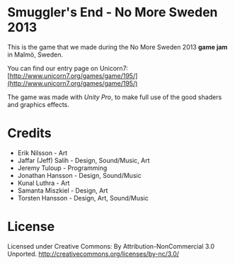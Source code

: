 Smuggler's End - No More Sweden 2013
========

This is the game that we made during the No More Sweden 2013 **game jam** in Malmö, Sweden.

You can find our entry page on Unicorn7:
[http://www.unicorn7.org/games/game/195/](http://www.unicorn7.org/games/game/195/)

The game was made with *Unity Pro*, to make full use of the good shaders and graphics effects.

# Credits

* Erik Nilsson - Art
* Jaffar (Jeff) Salih - Design, Sound/Music, Art
* Jeremy Tuloup - Programming
* Jonathan Hansson - Design, Sound/Music
* Kunal Luthra - Art
* Samanta Miszkiel - Design, Art
* Torsten Hansson - Design, Art, Sound/Music


# License

Licensed under Creative Commons: By Attribution-NonCommercial 3.0 Unported.
http://creativecommons.org/licenses/by-nc/3.0/

